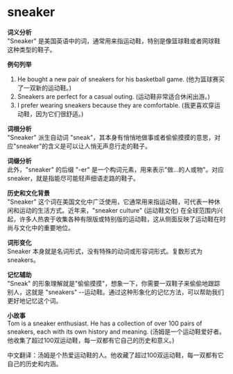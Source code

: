 # sneaker

**词义分析**  
"Sneaker" 是美国英语中的词，通常用来指运动鞋，特别是像篮球鞋或者网球鞋这种类型的鞋子。

  

**例句列举**

  

1.  He bought a new pair of sneakers for his basketball game. (他为篮球赛买了一双新的运动鞋。)
2.  Sneakers are perfect for a casual outing. (运动鞋非常适合休闲出游。)
3.  I prefer wearing sneakers because they are comfortable. (我更喜欢穿运动鞋，因为它们很舒适。)

  

**词根分析**  
"Sneaker" 派生自动词 "sneak"，其本身有悄悄地做事或者偷偷摸摸的意思，对应"sneaker"的含义是可以让人悄无声息行走的鞋子。

  

**词缀分析**  
此外，"sneaker" 的后缀 "-er" 是一个构词元素，用来表示"做…的人或物"。对应 sneaker，就是指能尽可能轻声细语走路的鞋子。

  

**历史和文化背景**  
"Sneaker" 这个词在美国文化中广泛使用，它通常用来指运动鞋，可代表一种休闲和运动的生活方式。近年来，"sneaker culture" (运动鞋文化) 在全球范围内兴起，许多人热衷于收集各种有限版或特别版的运动鞋，这从侧面反映了运动鞋在时尚与文化中的重要地位。

  

**词形变化**  
Sneaker 本身就是名词形式，没有特殊的动词或形容词形式。复数形式为 sneakers。

  

**记忆辅助**  
"Sneak" 的形象理解就是"偷偷摸摸"，想象一下，你需要一双鞋子来偷偷地跟踪别人，这就是 "sneakers" --运动鞋。通过这种形象化的记忆方法，可以帮助我们更好地记忆这个词。

  

**小故事**  
Tom is a sneaker enthusiast. He has a collection of over 100 pairs of sneakers, each with its own history and meaning. (汤姆是一个运动鞋爱好者。他收集了超过100双运动鞋，每一双都有它自己的历史和意义。)

  

中文翻译：汤姆是个热爱运动鞋的人。他收藏了超过100双运动鞋，每一双都有它自己的历史和内涵。
